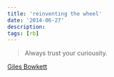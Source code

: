 ```yaml
---
title: 'reinventing the wheel'
date: '2014-06-27'
description:
tags: [rb]
---
```


> Always trust your curiousity.

[Giles Bowkett](http://gilesbowkett.blogspot.com/2008/10/smalltalk-complaints-and-opportunities.html)
